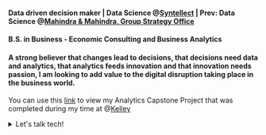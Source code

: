 #### Data driven decision maker | Data Science @[Syntellect](http://www.syntellect.co.in/) | Prev: Data Science @[Mahindra & Mahindra, Group Strategy Office](https://www.mahindragrp.com/about-the-program/group-strategy-office#:~:text=The%20Group%20Strategy%20Office%20is,cycle%20across%20the%20Mahindra%20Group.)
#### B.S. in Business - Economic Consulting and Business Analytics


#### A strong believer that changes lead to decisions, that decisions need data and analytics, that analytics feeds innovation and that innovation needs passion, I am looking to add value to the digital disruption taking place in the business world.

You can use this [link](https://github.com/radmahad/Analytics-Capstone-Project) to view my Analytics Capstone Project that was completed during my time at @[Kelley](https://kelley.iu.edu/faculty-research/departments/business-economics-public-policy/index.cshtml)

<details>
<summary>Let's talk tech! </summary>
<br>
Twitter: https://twitter.com/Rad_Mahadevia) & LinkedIn: www.linkedin.com/in/radmahad
</details>

